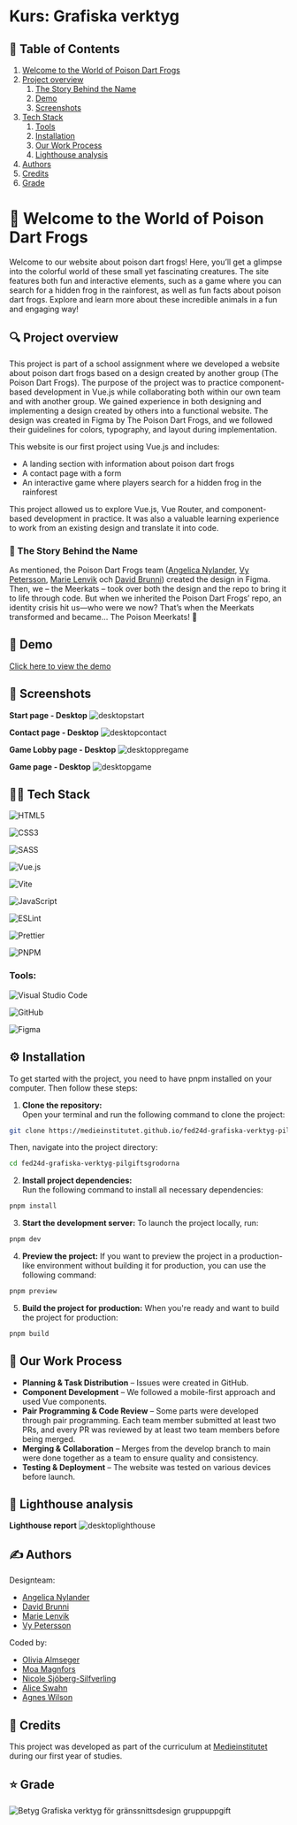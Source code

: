# Kurs: Grafiska verktyg

## 📑 Table of Contents
1. [Welcome to the World of Poison Dart Frogs](#-welcome-to-the-world-of-poison-dart-frogs)
2. [Project overview](#-project-overview)
   1. [The Story Behind the Name](#-the-story-behind-the-name)
   2. [Demo](#-demo)
   3. [Screenshots](#-screenshots)
3. [Tech Stack](#-tech-stack)
   1. [Tools](#tools)
   2. [Installation](#️-installation)
   3. [Our Work Process](#-our-work-process)
   4. [Lighthouse analysis](#-lighthouse-analysis)
4. [Authors](#-authors)
5. [Credits](#-credits)
6. [Grade](#grade)

   
# 🐸 Welcome to the World of Poison Dart Frogs 
Welcome to our website about poison dart frogs! Here, you’ll get a glimpse into the colorful world of these small yet fascinating creatures. The site features both fun and interactive elements, such as a game where you can search for a hidden frog in the rainforest, as well as fun facts about poison dart frogs. Explore and learn more about these incredible animals in a fun and engaging way!


## 🔍 Project overview
This project is part of a school assignment where we developed a website about poison dart frogs based on a design created by another group (The Poison Dart Frogs). The purpose of the project was to practice component-based development in Vue.js while collaborating both within our own team and with another group. We gained experience in both designing and implementing a design created by others into a functional website.
The design was created in Figma by The Poison Dart Frogs, and we followed their guidelines for colors, typography, and layout during implementation.

This website is our first project using Vue.js and includes:
-	A landing section with information about poison dart frogs  
-	A contact page with a form  
-	An interactive game where players search for a hidden frog in the rainforest  

This project allowed us to explore Vue.js, Vue Router, and component-based development in practice. It was also a valuable learning experience to work from an existing design and translate it into code.


### 📖 The Story Behind the Name
As mentioned, the Poison Dart Frogs team ([Angelica Nylander](https://github.com/angien90), [Vy Petersson](https://github.com/tgvie), [Marie Lenvik](https://github.com/M-Lenvik) och [David Brunni](https://github.com/DavidBrunni)) created the design in Figma. Then, we – the Meerkats – took over both the design and the repo to bring it to life through code.
But when we inherited the Poison Dart Frogs’ repo, an identity crisis hit us—who were we now? That’s when the Meerkats transformed and became… The Poison Meerkats! 🎇 


## 🎥 Demo 
[Click here to view the demo](https://m-lenvik.github.io/Grafiska-verktyg-Designuppgift/)
  

## 📸 Screenshots 
**Start page - Desktop**
![desktopstart](https://github.com/user-attachments/assets/4bca9168-b026-4bed-a3d5-f2bd6243f960)

**Contact page - Desktop**
![desktopcontact](https://github.com/user-attachments/assets/d521252b-0079-478c-99cc-3b36b108261e)

**Game Lobby page - Desktop**
![desktoppregame](https://github.com/user-attachments/assets/7cfcb6d5-f90e-44c2-9724-dd4309baf071)

**Game page - Desktop**
![desktopgame](https://github.com/user-attachments/assets/212e1f2c-52fb-48f8-925b-715d9eebf177)



## 🧑‍💻 Tech Stack 
![HTML5](https://img.shields.io/badge/html5-%23E34F26.svg?style=for-the-badge&logo=html5&logoColor=white)

![CSS3](https://img.shields.io/badge/css3-%231572B6.svg?style=for-the-badge&logo=css3&logoColor=white)

![SASS](https://img.shields.io/badge/SASS-hotpink.svg?style=for-the-badge&logo=SASS&logoColor=white)

![Vue.js](https://img.shields.io/badge/vuejs-%2335495e.svg?style=for-the-badge&logo=vuedotjs&logoColor=%234FC08D)

![Vite](https://img.shields.io/badge/vite-%23646CFF.svg?style=for-the-badge&logo=vite&logoColor=white)

![JavaScript](https://img.shields.io/badge/javascript-%23323330.svg?style=for-the-badge&logo=javascript&logoColor=%23F7DF1E)

![ESLint](https://img.shields.io/badge/ESLint-4B3263?style=for-the-badge&logo=eslint&logoColor=white)

![Prettier](https://img.shields.io/badge/prettier-%23F7B93E.svg?style=for-the-badge&logo=prettier&logoColor=black) 

![PNPM](https://img.shields.io/badge/pnpm-%234a4a4a.svg?style=for-the-badge&logo=pnpm&logoColor=f69220)

### Tools:  
![Visual Studio Code](https://img.shields.io/badge/Visual%20Studio%20Code-0078d7.svg?style=for-the-badge&logo=visual-studio-code&logoColor=white)

![GitHub](https://img.shields.io/badge/github-%23121011.svg?style=for-the-badge&logo=github&logoColor=white)

![Figma](https://img.shields.io/badge/figma-%23F24E1E.svg?style=for-the-badge&logo=figma&logoColor=white)


## ⚙️ Installation
To get started with the project, you need to have pnpm installed on your computer. Then follow these steps:

1. **Clone the repository:**  
Open your terminal and run the following command to clone the project:

```bash
git clone https://medieinstitutet.github.io/fed24d-grafiska-verktyg-pilgiftsgrodorna.git
```

Then, navigate into the project directory: 
```bash
cd fed24d-grafiska-verktyg-pilgiftsgrodorna
```

2. **Install project dependencies:**  
Run the following command to install all necessary dependencies:

```bash
pnpm install
```

3. **Start the development server:**
To launch the project locally, run:

```bash
pnpm dev
```

4. **Preview the project:**
If you want to preview the project in a production-like environment without building it for production, you can use the following command:

```bash
pnpm preview
```

5. **Build the project for production:**
When you're ready and want to build the project for production:

```bash
pnpm build
```


## 📌 Our Work Process
-	**Planning & Task Distribution** – Issues were created in GitHub.
-	**Component Development** – We followed a mobile-first approach and used Vue components.
-	**Pair Programming & Code Review** – Some parts were developed through pair programming. Each team member submitted at least two PRs, and every PR was reviewed by at least two team members before being merged.
-	**Merging & Collaboration** – Merges from the develop branch to main were done together as a team to ensure quality and consistency.
-	**Testing & Deployment** – The website was tested on various devices before launch.

## 🚦 Lighthouse analysis 

**Lighthouse report**
![desktoplighthouse](https://github.com/user-attachments/assets/b6ab2746-c75b-4e29-a7a1-b695889e5676)


## ✍️ Authors 
Designteam:
- [Angelica Nylander](https://github.com/angien90)
- [David Brunni](https://github.com/DavidBrunni)
- [Marie Lenvik](https://github.com/M-Lenvik)
- [Vy Petersson](https://github.com/tgvie)

Coded by: 
- [Olivia Almseger ](https://github.com/oliviaalmseger) 	
- [Moa Magnfors ](https://github.com/mainforce) 
- [Nicole Sjöberg-Silfverling](https://github.com/nicolesilfverling) 
- [Alice Swahn](https://github.com/aliceswahn) 
- [Agnes Wilson](https://github.com/agneswilson) 


## 🤝 Credits
This project was developed as part of the curriculum at [Medieinstitutet](https://medieinstitutet.se/) during our first year of studies.

## ⭐️ Grade
![Betyg Grafiska verktyg för gränssnittsdesign gruppuppgift](https://github.com/user-attachments/assets/067db123-d18e-4069-9954-f93de8fd65db)



